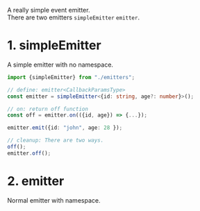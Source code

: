 A really simple event emitter.  
There are two emitters `simpleEmitter` `emitter`.

# 1. simpleEmitter

A simple emitter with no namespace.

```ts
import {simpleEmitter} from "./emitters";

// define: emitter<CallbackParamsType>
const emitter = simpleEmitter<{id: string, age?: number}>();

// on: return off function
const off = emitter.on(({id, age}) => {...});

emitter.emit({id: "john", age: 28 });

// cleanup: There are two ways.
off();
emitter.off();
```

# 2. emitter

Normal emitter with namespace.

```ts

```